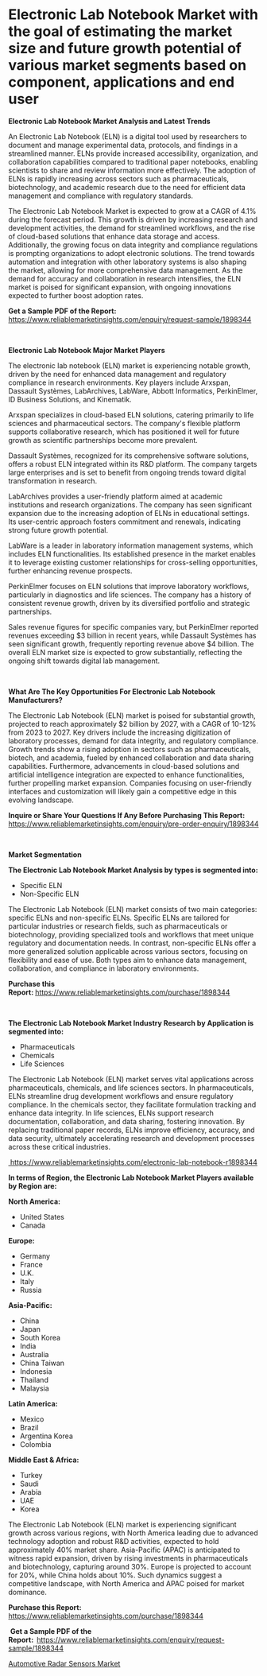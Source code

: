 <p><h1>Electronic Lab Notebook Market with the goal of estimating the market size and future growth potential of various market segments based on component, applications and end user</h1></p><p><strong>Electronic Lab Notebook Market Analysis and Latest Trends</strong></p>
<p><p>An Electronic Lab Notebook (ELN) is a digital tool used by researchers to document and manage experimental data, protocols, and findings in a streamlined manner. ELNs provide increased accessibility, organization, and collaboration capabilities compared to traditional paper notebooks, enabling scientists to share and review information more effectively. The adoption of ELNs is rapidly increasing across sectors such as pharmaceuticals, biotechnology, and academic research due to the need for efficient data management and compliance with regulatory standards.</p><p>The Electronic Lab Notebook Market is expected to grow at a CAGR of 4.1% during the forecast period. This growth is driven by increasing research and development activities, the demand for streamlined workflows, and the rise of cloud-based solutions that enhance data storage and access. Additionally, the growing focus on data integrity and compliance regulations is prompting organizations to adopt electronic solutions. The trend towards automation and integration with other laboratory systems is also shaping the market, allowing for more comprehensive data management. As the demand for accuracy and collaboration in research intensifies, the ELN market is poised for significant expansion, with ongoing innovations expected to further boost adoption rates.</p></p>
<p><strong>Get a Sample PDF of the Report:&nbsp;</strong> <a href="https://www.reliablemarketinsights.com/enquiry/request-sample/1898344?utm_campaign=3361&utm_medium=2&utm_source=Github&utm_content=ia&utm_term=06042025&utm_id=electronic-lab-notebook">https://www.reliablemarketinsights.com/enquiry/request-sample/1898344</a></p>
<p>&nbsp;</p>
<p><strong>Electronic Lab Notebook Major Market Players</strong></p>
<p><p>The electronic lab notebook (ELN) market is experiencing notable growth, driven by the need for enhanced data management and regulatory compliance in research environments. Key players include Arxspan, Dassault Systèmes, LabArchives, LabWare, Abbott Informatics, PerkinElmer, ID Business Solutions, and Kinematik. </p><p>Arxspan specializes in cloud-based ELN solutions, catering primarily to life sciences and pharmaceutical sectors. The company's flexible platform supports collaborative research, which has positioned it well for future growth as scientific partnerships become more prevalent. </p><p>Dassault Systèmes, recognized for its comprehensive software solutions, offers a robust ELN integrated within its R&D platform. The company targets large enterprises and is set to benefit from ongoing trends toward digital transformation in research.</p><p>LabArchives provides a user-friendly platform aimed at academic institutions and research organizations. The company has seen significant expansion due to the increasing adoption of ELNs in educational settings. Its user-centric approach fosters commitment and renewals, indicating strong future growth potential.</p><p>LabWare is a leader in laboratory information management systems, which includes ELN functionalities. Its established presence in the market enables it to leverage existing customer relationships for cross-selling opportunities, further enhancing revenue prospects.</p><p>PerkinElmer focuses on ELN solutions that improve laboratory workflows, particularly in diagnostics and life sciences. The company has a history of consistent revenue growth, driven by its diversified portfolio and strategic partnerships. </p><p>Sales revenue figures for specific companies vary, but PerkinElmer reported revenues exceeding $3 billion in recent years, while Dassault Systèmes has seen significant growth, frequently reporting revenue above $4 billion. The overall ELN market size is expected to grow substantially, reflecting the ongoing shift towards digital lab management.</p></p>
<p>&nbsp;</p>
<p><strong>What Are The Key Opportunities For Electronic Lab Notebook Manufacturers?</strong></p>
<p><p>The Electronic Lab Notebook (ELN) market is poised for substantial growth, projected to reach approximately $2 billion by 2027, with a CAGR of 10-12% from 2023 to 2027. Key drivers include the increasing digitization of laboratory processes, demand for data integrity, and regulatory compliance. Growth trends show a rising adoption in sectors such as pharmaceuticals, biotech, and academia, fueled by enhanced collaboration and data sharing capabilities. Furthermore, advancements in cloud-based solutions and artificial intelligence integration are expected to enhance functionalities, further propelling market expansion. Companies focusing on user-friendly interfaces and customization will likely gain a competitive edge in this evolving landscape.</p></p>
<p><strong>Inquire or Share Your Questions If Any Before Purchasing This Report:</strong> <a href="https://www.reliablemarketinsights.com/enquiry/pre-order-enquiry/1898344?utm_campaign=3361&utm_medium=2&utm_source=Github&utm_content=ia&utm_term=06042025&utm_id=electronic-lab-notebook">https://www.reliablemarketinsights.com/enquiry/pre-order-enquiry/1898344</a></p>
<p>&nbsp;</p>
<p><strong>Market Segmentation</strong></p>
<p><strong>The Electronic Lab Notebook Market Analysis by types is segmented into:</strong></p>
<p><ul><li>Specific ELN</li><li>Non-Specific ELN</li></ul></p>
<p><p>The Electronic Lab Notebook (ELN) market consists of two main categories: specific ELNs and non-specific ELNs. Specific ELNs are tailored for particular industries or research fields, such as pharmaceuticals or biotechnology, providing specialized tools and workflows that meet unique regulatory and documentation needs. In contrast, non-specific ELNs offer a more generalized solution applicable across various sectors, focusing on flexibility and ease of use. Both types aim to enhance data management, collaboration, and compliance in laboratory environments.</p></p>
<p><strong>Purchase this Report:&nbsp;</strong><a href="https://www.reliablemarketinsights.com/purchase/1898344?utm_campaign=3361&utm_medium=2&utm_source=Github&utm_content=ia&utm_term=06042025&utm_id=electronic-lab-notebook">https://www.reliablemarketinsights.com/purchase/1898344</a></p>
<p>&nbsp;</p>
<p><strong>The Electronic Lab Notebook Market Industry Research by Application is segmented into:</strong></p>
<p><ul><li>Pharmaceuticals</li><li>Chemicals</li><li>Life Sciences</li></ul></p>
<p><p>The Electronic Lab Notebook (ELN) market serves vital applications across pharmaceuticals, chemicals, and life sciences sectors. In pharmaceuticals, ELNs streamline drug development workflows and ensure regulatory compliance. In the chemicals sector, they facilitate formulation tracking and enhance data integrity. In life sciences, ELNs support research documentation, collaboration, and data sharing, fostering innovation. By replacing traditional paper records, ELNs improve efficiency, accuracy, and data security, ultimately accelerating research and development processes across these critical industries.</p></p>
<p><a href="https://www.reliablemarketinsights.com/electronic-lab-notebook-r1898344?utm_campaign=3361&utm_medium=2&utm_source=Github&utm_content=ia&utm_term=06042025&utm_id=electronic-lab-notebook">&nbsp;https://www.reliablemarketinsights.com/electronic-lab-notebook-r1898344</a></p>
<p><strong>In terms of Region, the Electronic Lab Notebook Market Players available by Region are:</strong></p>
<p>
    <p> <strong> North America: </strong>
        <ul>
            <li>United States</li>
            <li>Canada</li>
        </ul>
        </p> 
    <p> <strong> Europe: </strong>
        <ul>
            <li>Germany</li>
            <li>France</li>
            <li>U.K.</li>
            <li>Italy</li>
            <li>Russia</li>
        </ul>
        </p> 
    <p> <strong> Asia-Pacific: </strong>
        <ul>
            <li>China</li>
            <li>Japan</li>
            <li>South Korea</li>
            <li>India</li>
            <li>Australia</li>
            <li>China Taiwan</li>
            <li>Indonesia</li>
            <li>Thailand</li>
            <li>Malaysia</li>
        </ul>
        </p> 
    <p> <strong> Latin America: </strong>
        <ul>
            <li>Mexico</li>
            <li>Brazil</li>
            <li>Argentina Korea</li>
            <li>Colombia</li>
        </ul>
        </p> 
    <p> <strong> Middle East & Africa: </strong>
        <ul>
            <li>Turkey</li>
            <li>Saudi</li>
            <li>Arabia</li>
            <li>UAE</li>
            <li>Korea</li>
        </ul>
    </p>
    </p>
<p><p>The Electronic Lab Notebook (ELN) market is experiencing significant growth across various regions, with North America leading due to advanced technology adoption and robust R&D activities, expected to hold approximately 40% market share. Asia-Pacific (APAC) is anticipated to witness rapid expansion, driven by rising investments in pharmaceuticals and biotechnology, capturing around 30%. Europe is projected to account for 20%, while China holds about 10%. Such dynamics suggest a competitive landscape, with North America and APAC poised for market dominance.</p></p>
<p><strong>Purchase this Report: </strong><a href="https://www.reliablemarketinsights.com/purchase/1898344?utm_campaign=3361&utm_medium=2&utm_source=Github&utm_content=ia&utm_term=06042025&utm_id=electronic-lab-notebook">https://www.reliablemarketinsights.com/purchase/1898344</a></p>
<p>&nbsp;<strong>Get a Sample PDF of the Report:&nbsp;&nbsp;</strong><a href="https://www.reliablemarketinsights.com/enquiry/request-sample/1898344?utm_campaign=3361&utm_medium=2&utm_source=Github&utm_content=ia&utm_term=06042025&utm_id=electronic-lab-notebook">https://www.reliablemarketinsights.com/enquiry/request-sample/1898344</a></p>
<p><strong></strong></p>
<p><p><a href="https://github.com/shafriusizi/Market-Research-Report-List-1/blob/main/automotive-radar-sensors-market.md?utm_campaign=3361&utm_medium=2&utm_source=Github&utm_content=ia&utm_term=06042025&utm_id=electronic-lab-notebook">Automotive Radar Sensors Market</a></p></p>